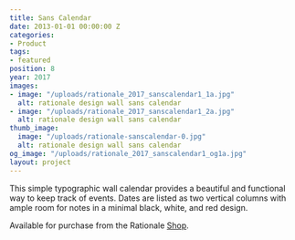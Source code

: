```yaml
---
title: Sans Calendar
date: 2013-01-01 00:00:00 Z
categories:
- Product
tags:
- featured
position: 8
year: 2017
images:
- image: "/uploads/rationale_2017_sanscalendar1_1a.jpg"
  alt: rationale design wall sans calendar
- image: "/uploads/rationale_2017_sanscalendar1_2a.jpg"
  alt: rationale design wall sans calendar
thumb_image:
  image: "/uploads/rationale-sanscalendar-0.jpg"
  alt: rationale design wall sans calendar
og_image: "/uploads/rationale_2017_sanscalendar1_og1a.jpg"
layout: project
---
```


This simple typographic wall calendar provides a beautiful and functional way to keep track of events. Dates are listed as two vertical columns with ample room for notes in a minimal black, white, and red design.

Available for purchase from the Rationale [Shop](https://rationale-design.com/shop/sans-wall-calendar/).
